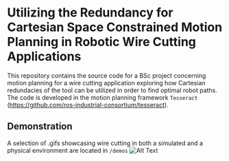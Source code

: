 # Utilizing the Redundancy for Cartesian Space Constrained Motion Planning in Robotic Wire Cutting Applications 
This repository contains the source code for a BSc project concerning motion planning for a wire cutting application exploring how Cartesian redundacies of the tool can be utilized in order to find optimal robot paths.
The code is developed in the motion planning framework `Tesseract` (https://github.com/ros-industrial-consortium/tesseract).

## Demonstration
A selection of .gifs showcasing wire cutting in both a simulated and a physical environment are located in `/demos`
![Alt Text](https://raw.githubusercontent.com/FrederikVinter/wire_cutting_mp/master/demos/wire_cutting_100x.gif)

